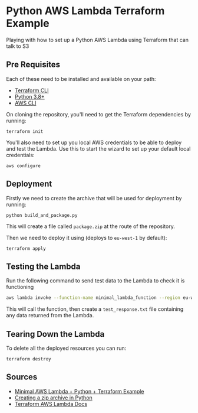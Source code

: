 # Python AWS Lambda Terraform Example

Playing with how to set up a Python AWS Lambda using Terraform that can talk to S3

## Pre Requisites

Each of these need to be installed and available on your path:

* [Terraform CLI](https://www.terraform.io/downloads.html)
* [Python 3.8+](https://www.python.org/downloads/)
* [AWS CLI](https://aws.amazon.com/cli/)

On cloning the repository, you'll need to get the Terraform dependencies by running:

```
terraform init
```

You'll also need to set up you local AWS credentials to be able to deploy and test the Lambda.  Use this to start the wizard to set up your default local credentials:

```
aws configure
```

## Deployment

Firstly we need to create the archive that will be used for deployment by running:

```
python build_and_package.py
```

This will create a file called `package.zip` at the route of the repository.

Then we need to deploy it using (deploys to `eu-west-1` by default):

```
terraform apply
```

## Testing the Lambda

Run the following command to send test data to the Lambda to check it is functioning

```bash
aws lambda invoke --function-name minimal_lambda_function --region eu-west-1 --payload '{\"key1\":\"value1\", \"key2\":\"value2\", \"key3\":\"value3\"}' --cli-binary-format raw-in-base64-out test_response.txt
```

This will call the function, then create a `test_response.txt` file containing any data returned from the Lambda.


## Tearing Down the Lambda

To delete all the deployed resources you can run:

```
terraform destroy
```

## Sources

* [Minimal AWS Lambda + Python + Terraform Example](https://www.davidbegin.com/the-most-minimal-aws-lambda-function-with-python-terraform/)
* [Creating a zip archive in Python](https://stackoverflow.com/questions/1855095/how-to-create-a-zip-archive-of-a-directory-in-python)
* [Terraform AWS Lambda Docs](https://registry.terraform.io/providers/hashicorp/aws/latest/docs/resources/lambda_function)